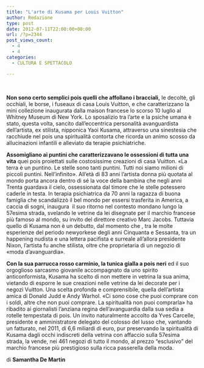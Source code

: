 ```yaml
---
title: "L'arte di Kusama per Louis Vuitton"
author: Redazione
type: post
date: 2012-07-11T22:00:00+00:00
url: /?p=2344
post_views_count:
  - 4
  - 4
categories:
  - CULTURA E SPETTACOLO

---
```

&nbsp;

**Non sono certo semplici pois quelli che affollano i bracciali,** le decolt&egrave;, gli occhiali, le borse, i fuseaux di casa Louis Vuitton, e che caratterizzano la mini collezione inaugurata dalla maison francese lo scorso 10 luglio al Whitney Museum di New York. Lo sposalizio tra l&#8217;arte e la psiche umana &egrave; stato, questa volta, sancito dall&#8217;eccentrica personalit&agrave; avanguardista dell&#8217;artista, ex stilista, nipponica Yaoi Kusama, attraverso una sinestesia che racchiude nel pois una spiritualit&agrave; contorta che ricorda un animo scosso da allucinazioni infantili e alleviato da terapie psichiatriche.

**Assomigliano ai puntini che caratterizzavano le ossessioni di tutta una vita** quei pois proiettati sulle costosissime creazioni di casa Vuitton. &laquo;La terra &egrave; un puntino. Le stelle sono tanti puntini. Tutti noi siamo milioni di piccoli puntini. Nell&#8217;infinito&raquo;. All&#8217;et&agrave; di 83 anni l&#8217;artista donna pi&ugrave; quotata al mondo porta ancora dentro di s&eacute; la voce della bambina che negli anni Trenta guardava il cielo, ossessionata dal timore che le stelle potessero caderle in testa. In terapia psichiatrica da 70 anni la ragazza di buona famiglia che scandalizz&ograve; il bel mondo per essersi trasferita in America, a caccia di sogni, inaugura&nbsp; il suo ritorno nel contesto mondano lungo la 57esima strada, svelando le vetrine da lei disegnate per il marchio francese pi&ugrave; famoso al mondo, su invito del direttore creativo Marc Jacobs. Tuttavia quello di Kusama non &egrave; un debutto, dal momento che , tra le molte esperienze del periodo newyorkese degli anni Cinquanta e Sessanta, tra un happening nudista e una lettera pacifista e surreale all&#8217;allora presidente Nixon, l&#8217;artista fu anche stilista, oltre che proprietaria di un negozio di &laquo;moda d&#8217;avanguardia&raquo;. 

**Con la sua parrucca rosso carminio, la tunica gialla a pois neri** ed il suo orgoglioso sarcasmo giovanile accompagnato da uno spirito anticonformista, Kusama ha scelto di non mettere in vetrina la sua anima, vietando di esporre le sue creazioni nelle vetrine da lei decorate per i negozi Vuitton. Una scelta profonda e comprensibile, quella dell&#8217;artista amica di Donald Judd e Andy Warhol. &laquo;Ci sono cose che puoi comprare con i soldi, altre che non puoi comprare. La spiritualit&agrave; non puoi comprarla&raquo; ha ribadito ai giornalisti l&#8217;anziana regina dell&#8217;avanguardia dalla sua sedia a rotelle tempestata di pois. Un invito naturalmente accolto da Yves Carcelle, presidente e amministratore delegato del colosso del lusso che, vantando un fatturato, nel 2011, di 6,6 miliardi di euro, pur preservando la spiritualit&agrave; di Kusama dagli occhi indiscreti della vetrina con affaccio sulla 57esima strada, la vende, nei 461 negozi di tutto il mondo, al prezzo &ldquo;esclusivo&rdquo; del marchio francese pi&ugrave; prestigioso sulla ricca passerella della moda.&nbsp; 

di **Samantha De Martin**

&nbsp;